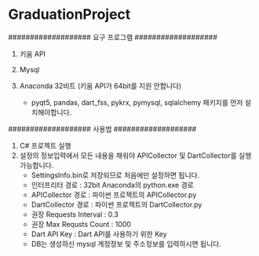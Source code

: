 # GraduationProject

################### 요구 프로그램 ###################
1. 키움 API
2. Mysql

3. Anaconda 32비트 (키움 API가 64bit를 지원 안합니다)
	+ pyqt5, pandas, dart_fss, pykrx, pymysql, sqlalchemy 패키지를 먼저 설치해야합니다.
  
################### 사용법 ###################

1. C# 프로젝트 실행
2. 설정의 정보입력에서 모든 내용을 채워야 APICollector 및 DartCollector를 실행가능합니다.
    + SettingsInfo.bin로 저장되므로 처음에만 설정하면 됩니다.
    + 인터프리터 경로 : 32bit Anaconda의 python.exe 경로
    + APICollector 경로 : 파이썬 프로젝트의 APICollector.py
    + DartCollector 경로 : 파이썬 프로젝트의 DartCollector.py
    + 권장 Requests Interval : 0.3
    + 권장 Max Requsts Count : 1000
    + Dart API Key : Dart API를 사용하기 위한 Key
    + DB는 생성하신 mysql 계정정보 및 주소정보를 입력하시면 됩니다.
